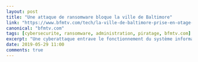```yaml
---
layout: post
title: "Une attaque de ransomware bloque la ville de Baltimore"
link: "https://www.bfmtv.com/tech/la-ville-de-baltimore-prise-en-otage-par-des-cybercriminels-1700033.html"
canonical: "bfmtv.com"
tags: [cybersecurite, ransomware, administration, piratage, bfmtv.com]
excerpt: "Une cyberattaque entrave le fonctionnement du système informatique municipal de Baltimore. Plus d'une quinzaine de jours après l'incident, le maire refuse de céder au chantage et la ville n'est toujours pas en mesure de remédier au problème."
date: 2019-05-29 11:00
comments: true
---
```

